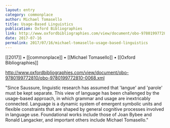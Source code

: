 ```yaml
---
layout: entry
category: commonplace
author: Michael Tomasello
title: Usage-Based Linguistics
publication: Oxford Bibliographies
link: http://www.oxfordbibliographies.com/view/document/obo-9780199772810/obo-9780199772810-0068.xml
date: 2017-07-16
permalink: 2017/07/16/michael-tomasello-usage-based-linguistics
---
```


[[2017]] • [[commonplace]] • [[Michael Tomasello]] • [[Oxford Bibliographies]] 

http://www.oxfordbibliographies.com/view/document/obo-9780199772810/obo-9780199772810-0068.xml

"Since Saussure, linguistic research has assumed that 'langue' and 'parole' must be kept separate. This view of language has been challenged by the usage-based approach, in which grammar and usage are inextricably connected. Language is a dynamic system of emergent symbolic units and flexible constraints that are shaped by general cognitive processes involved in language use. Foundational works include those of Joan Bybee and Ronald Langacker, and important others include Michael Tomasello."
